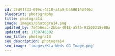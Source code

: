 ```yaml
---
id: 2fd9ff33-696c-4310-afa9-b659014d446d
blueprint: photography
title: photogra14
image: images/photogra14.png
updated_by: 7a456eac-2bba-4018-a5f5-91500218e80a
updated_at: 1750746392
seo_title: photogra14
seo_description: photogra14
seo_image: 'images/Kia Weds OG Image.png'
---
```

